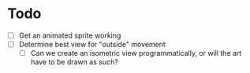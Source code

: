 # Todo
- [ ] Get an animated sprite working
- [ ] Determine best view for "outside" movement
  - [ ] Can we create an isometric view programmatically, or will the art have to be drawn as such?
